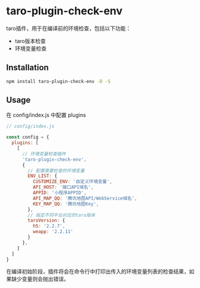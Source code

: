 # taro-plugin-check-env

taro插件，用于在编译前的环境检查，包括以下功能：

- taro版本检查
- 环境变量检查

## Installation

```bash
npm install taro-plugin-check-env -D -S
```

## Usage

在 config/index.js 中配置 plugins

```js
// config/index.js

const config = {
  plugins: [
    [
      // 环境变量检查插件
      'taro-plugin-check-env',
      {
        // 配置需要检查的环境变量
        ENV_LIST: {
          CUSTOMIZE_ENV: '自定义环境变量',
          API_HOST: '接口API域名',
          APPID: '小程序APPID',
          API_MAP_QQ: '腾讯地图API/WebService域名',
          KEY_MAP_QQ: '腾讯地图Key',
        },
        // 指定不同平台对应的taro版本
        taroVersion: {
          h5: '2.2.7',
          weapp: '2.2.11'
        }
      },
    ]
  ]
}
```

在编译初始阶段，插件将会在命令行中打印出传入的环境变量列表的检查结果，如果缺少变量则会抛出错误。

